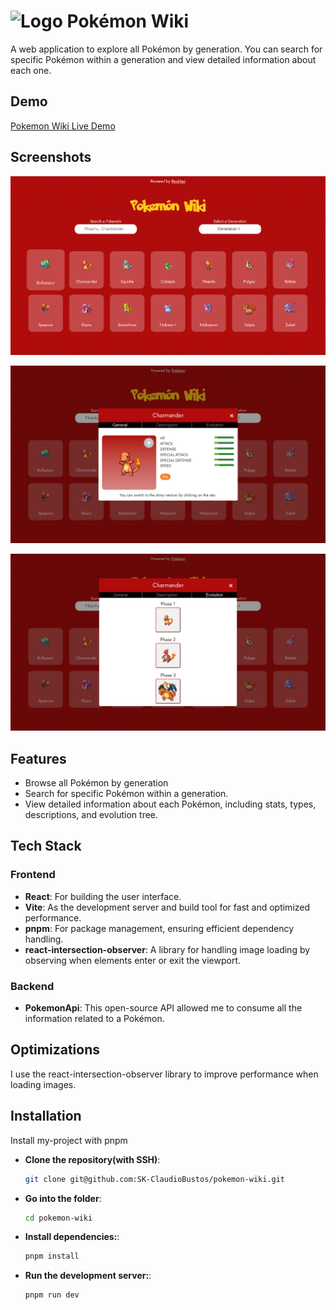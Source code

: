 # ![Logo](pokeball.ico) Pokémon Wiki

A web application to explore all Pokémon by generation. You can search for specific Pokémon within a generation and view detailed information about each one.



## Demo

[Pokemon Wiki Live Demo](https://pokemon-wiki-mauve.vercel.app)


## Screenshots

![App Screenshot](src/screenshots/menu.png)

![App Screenshot](src/screenshots/pokemon_details.png)

![App Screenshot](src/screenshots/evolution_tree.png)

## Features

- Browse all Pokémon by generation
- Search for specific Pokémon within a generation.
- View detailed information about each Pokémon, including stats, types, descriptions, and evolution tree.


## Tech Stack

### Frontend

- **React**: For building the user interface.
- **Vite**: As the development server and build tool for fast and optimized performance.
- **pnpm**: For package management, ensuring efficient dependency handling.
- **react-intersection-observer**: A library for handling image loading by observing when elements enter or exit the viewport.

### Backend 

- **PokemonApi**: This open-source API allowed me to consume all the information related to a Pokémon.

## Optimizations

I use the react-intersection-observer library to improve performance when loading images.


## Installation

Install my-project with pnpm

- **Clone the repository(with SSH)**:    
   ```bash
   git clone git@github.com:SK-ClaudioBustos/pokemon-wiki.git
- **Go into the folder**: 
   ```bash
   cd pokemon-wiki
- **Install dependencies:**:
   ```bash
   pnpm install
- **Run the development server:**:
   ```bash
   pnpm run dev
    